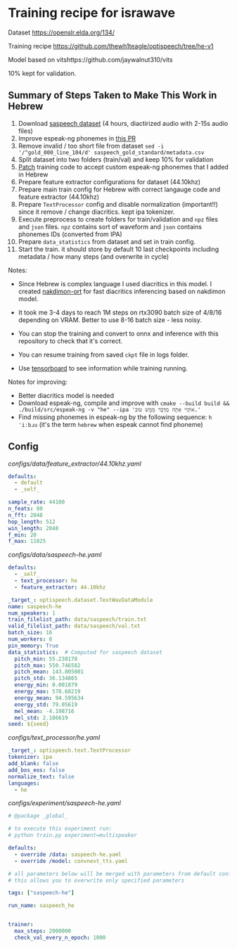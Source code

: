 # Training recipe for israwave

Dataset https://openslr.elda.org/134/

Training recipe https://github.com/thewh1teagle/optispeech/tree/he-v1

Model based on vitshttps://github.com/jaywalnut310/vits

10% kept for validation.


## Summary of Steps Taken to Make This Work in Hebrew

1. Download [saspeech dataset](https://openslr.elda.org/134/) (4 hours, diactirized audio with 2-15s audio files)
2. Improve espeak-ng phonemes in [this PR](https://github.com/espeak-ng/espeak-ng/pull/1983)
3. Remove invalid / too short file from dataset `sed -i '/^gold_000_line_104/d' saspeech_gold_standard/metadata.csv`
4. Split dataset into two folders (train/val) and keep 10% for validation
5. [Patch](https://github.com/mush42/optispeech/pull/4) training code to accept custom espeak-ng phonemes that I added in Hebrew
6. Prepare feature extractor configurations for dataset (44.10khz)
7. Prepare main train config for Hebrew with correct langauge code and feature extractor (44.10khz)
8. Prepare `TextProcessor` config and disable normalization (important!!) since it remove / change diacritics. kept ipa tokenizer.
9. Execute preprocess to create folders for train/validation and `npz` files and `json` files. `npz` contains sort of waveform and `json` contains phonemes IDs (converted from IPA)
10. Prepare `data_statistics` from dataset and set in train config.
11. Start the train. it should store by default 10 last checkpoints including metadata / how many steps (and overwrite in cycle)

Notes:

- Since Hebrew is complex language I used diacritics in this model. I created [nakdimon-ort](https://github.com/thewh1teagle/nakdimon-ort) for fast diacritics inferencing based on nakdimon model.

- It took me 3-4 days to reach 1M steps on rtx3090 batch size of 4/8/16 depending on VRAM. Better to use 8-16 batch size - less noisy.

- You can stop the training and convert to onnx and inference with this repository to check that it's correct.

- You can resume training from saved `ckpt` file in logs folder.

- Use [tensorboard](https://www.tensorflow.org/tensorboard) to see information while training running.

Notes for improving:

- Better diacritics model is needed
- Download espeak-ng, compile and improve with `cmake --build build && ./build/src/espeak-ng -v "he" --ipa 'אוֹקֵיי אַתָּה מְדַבֵּר מַמָּשׁ טוֹב.'`
- Find missing phonemes in espeak-ng by the following sequence: `hˈiːbɹu` (it's the term `hebrew` when espeak cannot find phoneme)


## Config

_configs/data/feature_extractor/44.10khz.yaml_

```yaml
defaults:
  - default
  - _self_

sample_rate: 44100
n_feats: 80
n_fft: 2048
hop_length: 512
win_length: 2048
f_min: 20
f_max: 11025
```

_configs/data/saspeech-he.yaml_

```yaml
defaults:
  - _self_
  - text_processor: he
  - feature_extractor: 44.10khz

_target_: optispeech.dataset.TextWavDataModule
name: saspeech-he
num_speakers: 1
train_filelist_path: data/saspeech/train.txt
valid_filelist_path: data/saspeech/val.txt
batch_size: 16
num_workers: 8
pin_memory: True
data_statistics:  # Computed for saspeech dataset
  pitch_min: 55.238178
  pitch_max: 550.746582
  pitch_mean: 143.805801
  pitch_std: 36.134865
  energy_min: 0.001879
  energy_max: 578.68219
  energy_mean: 94.595634
  energy_std: 79.05619
  mel_mean: -4.198716
  mel_std: 2.186619
seed: ${seed}
```

_configs/text_processor/he.yaml_

```yaml
_target_: optispeech.text.TextProcessor
tokenizer: ipa
add_blank: false
add_bos_eos: false
normalize_text: false
languages:
  - he
```

_configs/experiment/saspeech-he.yaml_

```yaml
# @package _global_

# to execute this experiment run:
# python train.py experiment=multispeaker

defaults:
  - override /data: saspeech-he.yaml
  - override /model: convnext_tts.yaml

# all parameters below will be merged with parameters from default configurations set above
# this allows you to overwrite only specified parameters

tags: ["saspeech-he"]

run_name: saspeech_he


trainer:
  max_steps: 2000000
  check_val_every_n_epoch: 1000
```